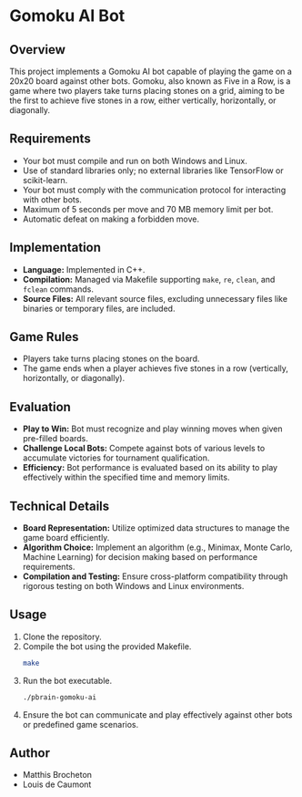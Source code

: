 # Gomoku AI Bot

## Overview
This project implements a Gomoku AI bot capable of playing the game on a 20x20 board against other bots. Gomoku, also known as Five in a Row, is a game where two players take turns placing stones on a grid, aiming to be the first to achieve five stones in a row, either vertically, horizontally, or diagonally.

## Requirements
- Your bot must compile and run on both Windows and Linux.
- Use of standard libraries only; no external libraries like TensorFlow or scikit-learn.
- Your bot must comply with the communication protocol for interacting with other bots.
- Maximum of 5 seconds per move and 70 MB memory limit per bot.
- Automatic defeat on making a forbidden move.

## Implementation
- **Language:** Implemented in C++.
- **Compilation:** Managed via Makefile supporting `make`, `re`, `clean`, and `fclean` commands.
- **Source Files:** All relevant source files, excluding unnecessary files like binaries or temporary files, are included.

## Game Rules
- Players take turns placing stones on the board.
- The game ends when a player achieves five stones in a row (vertically, horizontally, or diagonally).

## Evaluation
- **Play to Win:** Bot must recognize and play winning moves when given pre-filled boards.
- **Challenge Local Bots:** Compete against bots of various levels to accumulate victories for tournament qualification.
- **Efficiency:** Bot performance is evaluated based on its ability to play effectively within the specified time and memory limits.

## Technical Details
- **Board Representation:** Utilize optimized data structures to manage the game board efficiently.
- **Algorithm Choice:** Implement an algorithm (e.g., Minimax, Monte Carlo, Machine Learning) for decision making based on performance requirements.
- **Compilation and Testing:** Ensure cross-platform compatibility through rigorous testing on both Windows and Linux environments.

## Usage
1. Clone the repository.
2. Compile the bot using the provided Makefile.
    ```bash
    make
    ```
3. Run the bot executable.
    ```bash
    ./pbrain-gomoku-ai
    ```
4. Ensure the bot can communicate and play effectively against other bots or predefined game scenarios.

## Author
- Matthis Brocheton
- Louis de Caumont
